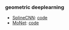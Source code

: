 ### geometric deeplearning ###
- [SplineCNN](https://arxiv.org/pdf/1711.08920.pdf): [code](https://github.com/rusty1s/pytorch_geometric/) 
- [MoNet](https://arxiv.org/pdf/1611.08402.pdf): [code](http://geometricdeeplearning.com/code/MoNet/MoNet_code.tar.gz)
